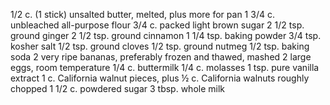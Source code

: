 1/2 c. (1 stick) unsalted butter, melted, plus more for pan
1 3/4 c. unbleached all-purpose flour
3/4 c. packed light brown sugar
2 1/2 tsp. ground ginger
2 1/2 tsp. ground cinnamon
1 1/4 tsp. baking powder
3/4 tsp. kosher salt
1/2 tsp. ground cloves
1/2 tsp. ground nutmeg
1/2 tsp. baking soda
2 very ripe bananas, preferably frozen and thawed, mashed
2 large eggs, room temperature
1/4 c. buttermilk
1/4 c. molasses
1 tsp. pure vanilla extract
1 c. California walnut pieces, plus ½ c. California walnuts roughly chopped
1 1/2 c. powdered sugar
3 tbsp. whole milk